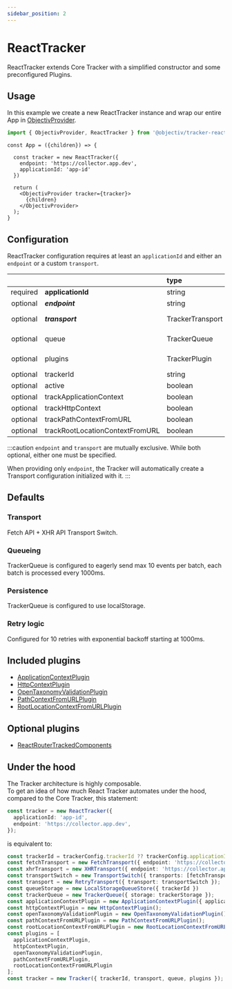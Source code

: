 ```yaml
---
sidebar_position: 2
---
```


# ReactTracker

ReactTracker extends Core Tracker with a simplified constructor and some preconfigured Plugins.

## Usage
In this example we create a new ReactTracker instance and wrap our entire App in [ObjectivProvider](/tracking/react/api-reference/common/providers/ObjectivProvider.md).

```ts
import { ObjectivProvider, ReactTracker } from '@objectiv/tracker-react';
```

```tsx
const App = ({children}) => {

  const tracker = new ReactTracker({
    endpoint: 'https://collector.app.dev',
    applicationId: 'app-id'
  })

  return (
    <ObjectivProvider tracker={tracker}>
      {children}
    </ObjectivProvider>
  );
}
```

## Configuration
ReactTracker configuration requires at least an `applicationId` and either an `endpoint` or a custom `transport`.

|          |                                 | type             | default value                                                                                                                            |
|:--------:|:--------------------------------|:-----------------|:-----------------------------------------------------------------------------------------------------------------------------------------|
| required | **applicationId**               | string           |                                                                                                                                          |
| optional | **_endpoint_**                  | string           |                                                                                                                                          |
| optional | **_transport_**                 | TrackerTransport | The result of [makeReactTrackerDefaultTransport](/tracking/react/api-reference/common/factories/makeReactTrackerDefaultTransport.md)     |
| optional | queue                           | TrackerQueue     | The result of [makeReactTrackerDefaultQueue](/tracking/react/api-reference/common/factories/makeReactTrackerDefaultQueue.md)             |
| optional | plugins                         | TrackerPlugin    | The result of [makeReactTrackerDefaultPluginsList](/tracking/react/api-reference/common/factories/makeReactTrackerDefaultPluginsList.md) |
| optional | trackerId                       | string           | Same value as `applicationId`                                                                                                            |
| optional | active                          | boolean          | `true`                                                                                                                                   |
| optional | trackApplicationContext         | boolean          | `true`                                                                                                                                   |
| optional | trackHttpContext                | boolean          | `true`                                                                                                                                   |
| optional | trackPathContextFromURL         | boolean          | `true`                                                                                                                                   |
| optional | trackRootLocationContextFromURL | boolean          | `true`                                                                                                                                   |

:::caution
`endpoint` and `transport` are mutually exclusive. While both optional, either one must be specified.

When providing only `endpoint`, the Tracker will automatically create a Transport configuration initialized with it.
:::

## Defaults 

### Transport
Fetch API + XHR API Transport Switch.

### Queueing
TrackerQueue is configured to eagerly send max 10 events per batch, each batch is processed every 1000ms.  

### Persistence
TrackerQueue is configured to use localStorage.

### Retry logic
Configured for 10 retries with exponential backoff starting at 1000ms.

## Included plugins
- [ApplicationContextPlugin](/tracking/react/plugins/application-context-plugin.md)
- [HttpContextPlugin](/tracking/react/plugins/http-context-plugin.md)
- [OpenTaxonomyValidationPlugin](/tracking/react/plugins/open-taxonomy-validation-plugin.md)
- [PathContextFromURLPlugin](/tracking/react/plugins/path-context-from-url-plugin.md)
- [RootLocationContextFromURLPlugin](/tracking/react/plugins/root-location-context-from-url-plugin.md)

## Optional plugins
- [ReactRouterTrackedComponents](/tracking/react/plugins/react-router-tracked-components-plugin.md)

## Under the hood
The Tracker architecture is highly composable.  
To get an idea of how much React Tracker automates under the hood, compared to the Core Tracker, this statement:

```typescript
const tracker = new ReactTracker({ 
  applicationId: 'app-id', 
  endpoint: 'https://collector.app.dev',
});
``` 

is equivalent to:

```typescript
const trackerId = trackerConfig.trackerId ?? trackerConfig.applicationId;
const fetchTransport = new FetchTransport({ endpoint: 'https://collector.app.dev' });
const xhrTransport = new XHRTransport({ endpoint: 'https://collector.app.dev' });
const transportSwitch = new TransportSwitch({ transports: [fetchTransport, xhrTransport] });
const transport = new RetryTransport({ transport: transportSwitch });
const queueStorage = new LocalStorageQueueStore({ trackerId })
const trackerQueue = new TrackerQueue({ storage: trackerStorage });
const applicationContextPlugin = new ApplicationContextPlugin({ applicationId: 'app-id' });
const httpContextPlugin = new HttpContextPlugin();
const openTaxonomyValidationPlugin = new OpenTaxonomyValidationPlugin();
const pathContextFromURLPlugin = new PathContextFromURLPlugin();
const rootLocationContextFromURLPlugin = new RootLocationContextFromURLPlugin();
const plugins = [
  applicationContextPlugin,
  httpContextPlugin,
  openTaxonomyValidationPlugin,
  pathContextFromURLPlugin,
  rootLocationContextFromURLPlugin
];
const tracker = new Tracker({ trackerId, transport, queue, plugins });

```

